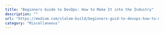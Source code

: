 ```yaml
---
title: "Beginners Guide to DevOps: How to Make It into the Industry"
description: ""
url: "https://medium.com/slalom-build/beginners-guid-to-devops-how-to-make-it-into-the-industry-c1652d59807"
category: "Miscellaneous"
---
```

